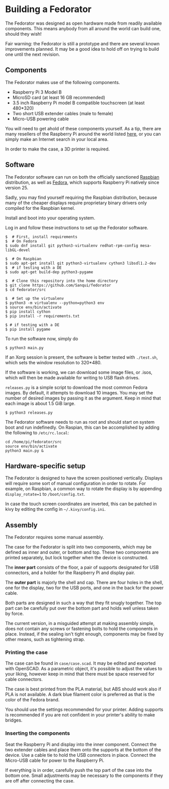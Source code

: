 # Building a Fedorator

The Fedorator was designed as open hardware made from readily available
components.  This means anybody from all around the world can build one,
should they wish!

Fair warning: the Fedorator is still a prototype and there are several
known improvements planned.  It may be a good idea to hold off on trying to
build one until the next revision.

## Components

The Fedorator makes use of the following components.

 * Raspberry Pi 3 Model B
 * MicroSD card (at least 16 GB recommended)
 * 3.5 inch Raspberry Pi model B compatible touchscreen (at least 480*320)
 * Two short USB extender cables (male to female)
 * Micro-USB powering cable

You will need to get ahold of these components yourself.  As a tip, there
are many resellers of the Raspberry Pi around the world listed
[here](http://farnell.com/raspberrypi-consumer/approved-retailers.php), or
you can simply make an Internet search in your local area.

In order to make the case, a 3D printer is required.

## Software

The Fedorator software can run on both the officially sanctioned [Raspbian](https://www.raspberrypi.org/downloads/raspbian/)
distribution, as well as [Fedora](https://getfedora.org/), which supports
Raspberry Pi natively since version 25.

Sadly, you may find yourself requiring the Raspbian distribution, because
many of the cheaper displays require proprietary binary drivers only compiled
for the Raspbian kernel.

Install and boot into your operating system.

Log in and follow these instructions to set up the Fedorator software.

    $  # First, install requirements
    $  # On Fedora
    $ sudo dnf install git python3-virtualenv redhat-rpm-config mesa-libGL-devel
    
    $  # On Raspbian
    $ sudo apt-get install git python3-virtualenv cython3 libsdl1.2-dev
    $  # if testing with a DE
    $ sudo apt-get build-dep python3-pygame
     
    $  # Clone this repository into the home directory
    $ git clone https://github.com/Sanqui/fedorator
    $ cd fedorator/src
     
    $  # Set up the virtualenv
    $ python3 -m virtualenv --python=python3 env
    $ source env/bin/activate
    $ pip install cython
    $ pip install -r requirements.txt
     
    $ # if testing with a DE
    $ pip install pygame

To run the software now, simply do

    $ python3 main.py
    
If an Xorg session is present, the software is better tested with `./test.sh`,
which sets the window resolution to 320*480.

If the software is working, we can download some image files, or .isos, which
will then be made available for writing to USB flash drives.

`releases.py` is a simple script to download the most common Fedora images.
By default, it attempts to download 10 images.  You may set the number of
desired images by passing it as the argument.  Keep in mind that each image
is about 1.5 GiB large.  

    $ python3 releases.py

The Fedorator software needs to run as root and should start on system boot
and run indefinedly.  On Raspian, this can be accomplished by adding the
following to `/etc/rc.local`:
    
    cd /home/pi/fedorator/src
    source env/bin/activate
    python3 main.py &

## Hardware-specific setup

The Fedorator is designed to have the screen positioned vertically.  Displays will
require some sort of manual configuration in order to rotate.  For example, on
Raspbian, a common way to rotate the display is by appending `display_rotate=1` to
`/boot/config.txt`.

In case the touch screen coordinates are inverted, this can be patched in kivy by
editing the config in `~/.kivy/config.ini`.

## Assembly

The Fedorator requires some manual assembly.

The case for the Fedorator is split into two components, which may be defined as inner and outer, or bottom and top.  These two components are printed separately, but lock together when the device is constructed.

The **inner part** consists of the floor, a pair of supports designated for USB connectors, and a holder for the Raspberry Pi and display pair.

The **outer part** is majorly the shell and cap.  There are four holes in the shell, one for the display, two for the USB ports, and one in the back for the power cable.

Both parts are designed in such a way that they fit snugly together.  The top part can be carefully put over the bottom part and holds well unless taken by force.

The current version, in a misguided attempt at making assembly simple, does
not contain any screws or fastening bolts to hold the components in place.
Instead, if the sealing isn't tight enough, components may be fixed by other
means, such as tightening strap.

### Printing the case

The case can be found in `case/case.scad`.  It may be edited and exported
with OpenSCAD.  As a parametric object, it's possible to adjust the values to
your liking, however keep in mind that there must be space reserved for
cable connectors.

The case is best printed from the PLA material, but ABS should work also
if PLA is not available.  A dark blue filament color is preferred as that is
the color of the Fedora brand.

You should use the settings recommended for your printer.  Adding supports is
recommended if you are not confident in your printer's ability to make
bridges.

### Inserting the components

Seat the Raspberry Pi and display into the inner component.  Connect the two
extender cables and place them onto the supports at the bottom of the device.
Use a cable tie to hold the USB connectors in place.  Connect the Micro-USB
cable for power to the Raspberry Pi.

If everything is in order, carefully push the top part of the case into the
bottom one.  Small adjustments may be necessary to the components if they are
off after connecting the case.


